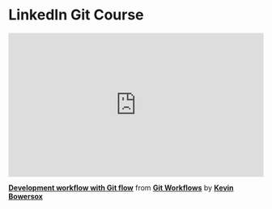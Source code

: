 <H1>LinkedIn Git Course</H1>

<div style="position:relative;height:0;padding-bottom:56.25%"><iframe width="640" height="360" src="https://www.linkedin.com/learning/embed/git-workflows/development-workflow-with-git-flow?autoplay=false&claim=AQFE-GKnVPWaPQAAAZHX99M3Ni4o8su4dzlae23bVcgZkPtG1sOznEOulLpveiwfJF0xaB93sH9dyZT7tj_ZNy8tAhYW6k7E0MQ8x2tE78C7x3D0Ha0HtJmgT3q2DIHzzO0cv5kt3fA_8bo5aNHuGqXJdfTt3nm1WT8kDD4gyakyH4K98kP7tac1hhRL4sDpBHBSkYAu7i8oXO01jXTuLb1U5uIWUSudNiOs_lE79nRESQwba7A0lxR9XeTaKoEmH14-AD3E5iNK-chcxR0pnOA6BbrN7guV7RNSR0_-zx4YNINpyKvtA-aB5sxsov-DfSs5Z7hLjYzymoxb8DHwuRtcy_S7TecCYTI0J_RfsBf_wYiRgoV_uqM1_UQ06fyvghHw4VdqAmHcsNVXd3SB0WrQ2pL_utx00BU_40GqjLY8y2go0f1T2lDz1LWIBpotJxtXBvOIrjSuKjtfvcosuLu4dGIkJsKbhbjWht2brHJn20hUZYcMJiEmjbps8HUfLewfPAsjUlAfzTemDev33dghKCXsUdSiEM3fc7mC2tOyRbe7AzLAk8TngVsaJwzWhHtNLko9UYhiMFKikAjev5HxSUPCppAvWzKllSLztsyzXk-IeXBoG30Nv505YVNyZ0zg-FRBFjEBO5ZnYiFsKDIKjdekfRQrBMQQZdAuQ2SqR6tDGWFMeZjPHlG-LoeCk320S95OgGiRHreTLtYuUKBxKZQcrFcsxsHS7SvCmaTfV-gx3i_hGLDLDgiAYMqzwWP27fwDP6MUM6sz3-nJsYLEnefGnfIY7VMKLUYP1N6hu3eQx0YWIopErpXw7i1rL9U7uAWYcRC4IXBUV6sgG6-TjkKhI5xizUzmIO9avrVrv1j-ajiB21RR_XPI7Hlff8MsK40sNwjppv5wXymJdXhSI1mDwsysHAZJ3Q88jXgGKVuMvb4YsQf6e8axLJJrTD1gR5pVDD3xbZUFdT9z4xSxjnQtrX4xIn1gm2iZmCJw9jgHkN-iPudWAzqP_XEewInIWJkGQgZBt0udQ_SGus4JxZgx1WC9Q6VVEeo3CllVlJ_e4OcJ8R_MsM3RvaEpE8Th5G90OkuYlUrncC13bY6GiGlbdhOtVeD3NtjYNHqimW7Hjn17esznooakmDCj9wPcNWWt7Ab-ToIRXTPIsGlJJyVc3_OcSXrdNh_tiuvX75z6Q7GZh2KE-Q" mozallowfullscreen="true" webkitallowfullscreen="true" allowfullscreen="true" frameborder="0" style="position:absolute;width:100%;height:100%;left:0"></iframe></div><p><strong><a href="https://www.linkedin.com/learning/git-workflows/development-workflow-with-git-flow?trk=embed_lil">Development workflow with Git flow</a></strong> from <strong><a href="https://www.linkedin.com/learning/git-workflows?trk=embed_lil">Git Workflows</a></strong> by <strong><a href="https://www.linkedin.com/learning/instructors/kevin-bowersox?trk=embed_lil">Kevin Bowersox</a></strong></p>
